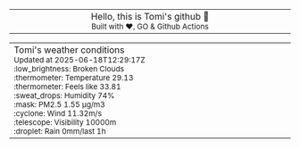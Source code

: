 
<div align="center">
<table>
<tbody>
<td align="center">
<img width="2000" height="0"><br>
Hello, this is Tomi's github 👋<br>
<sup>Built with ❤️, GO & Github Actions</sup><br>
<img width="2000" height="0">
</td>
</tbody>
</table>
</div>
<table>
<tbody>
<td align="left">
<img width="2000" height="0"><br>
Tomi's weather conditions<br>
<sup>Updated at 2025-06-18T12:29:17Z</sup><br>
<sup>:low_brightness: Broken Clouds</sup><br>
<sup>:thermometer: Temperature 29.13 </sup><br>
<sup>:thermometer: Feels like 33.81</sup><br>
<sup>:sweat_drops: Humidity 74%</sup><br>
<sup>:mask: PM2.5 1.55 μg/m3</sup><br>
<sup>:cyclone: Wind 11.32m/s </sup><br>
<sup>:telescope: Visibility 10000m </sup><br>
<sup>:droplet: Rain 0mm/last 1h </sup><br>
<img width="2000" height="0">
</td>
<td align="left">
<img width="2000" height="0"><br>
<br>
<img width="2000" height="0">
</td>
</tbody>
</table>
</div>
    